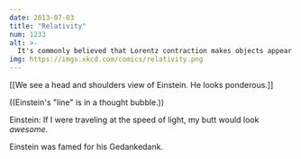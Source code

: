 ```yaml
---
date: 2013-07-03
title: "Relativity"
num: 1233
alt: >-
  It's commonly believed that Lorentz contraction makes objects appear flatter along the direction of travel. However, this ignores light travel times. In fact, a fast-moving butt would appear rotated toward the observer but not substantially distorted. Shakira was right.
img: https://imgs.xkcd.com/comics/relativity.png
---
```

[[We see a head and shoulders view of Einstein. He looks ponderous.]]

((Einstein's "line" is in a thought bubble.))

Einstein: If I were traveling at the speed of light, my butt would look *awesome*.

Einstein was famed for his Gedankedank.

